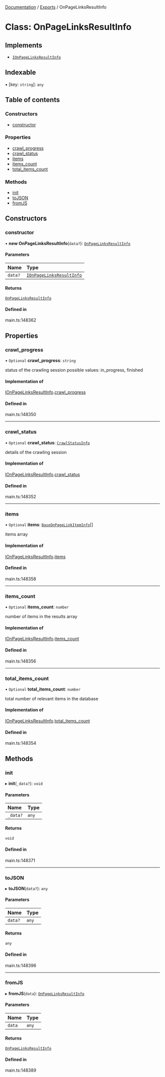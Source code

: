 [Documentation](../README.md) / [Exports](../modules.md) / OnPageLinksResultInfo

# Class: OnPageLinksResultInfo

## Implements

- [`IOnPageLinksResultInfo`](../interfaces/IOnPageLinksResultInfo.md)

## Indexable

▪ [key: `string`]: `any`

## Table of contents

### Constructors

- [constructor](OnPageLinksResultInfo.md#constructor)

### Properties

- [crawl\_progress](OnPageLinksResultInfo.md#crawl_progress)
- [crawl\_status](OnPageLinksResultInfo.md#crawl_status)
- [items](OnPageLinksResultInfo.md#items)
- [items\_count](OnPageLinksResultInfo.md#items_count)
- [total\_items\_count](OnPageLinksResultInfo.md#total_items_count)

### Methods

- [init](OnPageLinksResultInfo.md#init)
- [toJSON](OnPageLinksResultInfo.md#tojson)
- [fromJS](OnPageLinksResultInfo.md#fromjs)

## Constructors

### constructor

• **new OnPageLinksResultInfo**(`data?`): [`OnPageLinksResultInfo`](OnPageLinksResultInfo.md)

#### Parameters

| Name | Type |
| :------ | :------ |
| `data?` | [`IOnPageLinksResultInfo`](../interfaces/IOnPageLinksResultInfo.md) |

#### Returns

[`OnPageLinksResultInfo`](OnPageLinksResultInfo.md)

#### Defined in

main.ts:148362

## Properties

### crawl\_progress

• `Optional` **crawl\_progress**: `string`

status of the crawling session
possible values: in_progress, finished

#### Implementation of

[IOnPageLinksResultInfo](../interfaces/IOnPageLinksResultInfo.md).[crawl_progress](../interfaces/IOnPageLinksResultInfo.md#crawl_progress)

#### Defined in

main.ts:148350

___

### crawl\_status

• `Optional` **crawl\_status**: [`CrawlStatusInfo`](CrawlStatusInfo.md)

details of the crawling session

#### Implementation of

[IOnPageLinksResultInfo](../interfaces/IOnPageLinksResultInfo.md).[crawl_status](../interfaces/IOnPageLinksResultInfo.md#crawl_status)

#### Defined in

main.ts:148352

___

### items

• `Optional` **items**: [`BaseOnPageLinkItemInfo`](BaseOnPageLinkItemInfo.md)[]

items array

#### Implementation of

[IOnPageLinksResultInfo](../interfaces/IOnPageLinksResultInfo.md).[items](../interfaces/IOnPageLinksResultInfo.md#items)

#### Defined in

main.ts:148358

___

### items\_count

• `Optional` **items\_count**: `number`

number of items in the results array

#### Implementation of

[IOnPageLinksResultInfo](../interfaces/IOnPageLinksResultInfo.md).[items_count](../interfaces/IOnPageLinksResultInfo.md#items_count)

#### Defined in

main.ts:148356

___

### total\_items\_count

• `Optional` **total\_items\_count**: `number`

total number of relevant items in the database

#### Implementation of

[IOnPageLinksResultInfo](../interfaces/IOnPageLinksResultInfo.md).[total_items_count](../interfaces/IOnPageLinksResultInfo.md#total_items_count)

#### Defined in

main.ts:148354

## Methods

### init

▸ **init**(`_data?`): `void`

#### Parameters

| Name | Type |
| :------ | :------ |
| `_data?` | `any` |

#### Returns

`void`

#### Defined in

main.ts:148371

___

### toJSON

▸ **toJSON**(`data?`): `any`

#### Parameters

| Name | Type |
| :------ | :------ |
| `data?` | `any` |

#### Returns

`any`

#### Defined in

main.ts:148396

___

### fromJS

▸ **fromJS**(`data`): [`OnPageLinksResultInfo`](OnPageLinksResultInfo.md)

#### Parameters

| Name | Type |
| :------ | :------ |
| `data` | `any` |

#### Returns

[`OnPageLinksResultInfo`](OnPageLinksResultInfo.md)

#### Defined in

main.ts:148389
